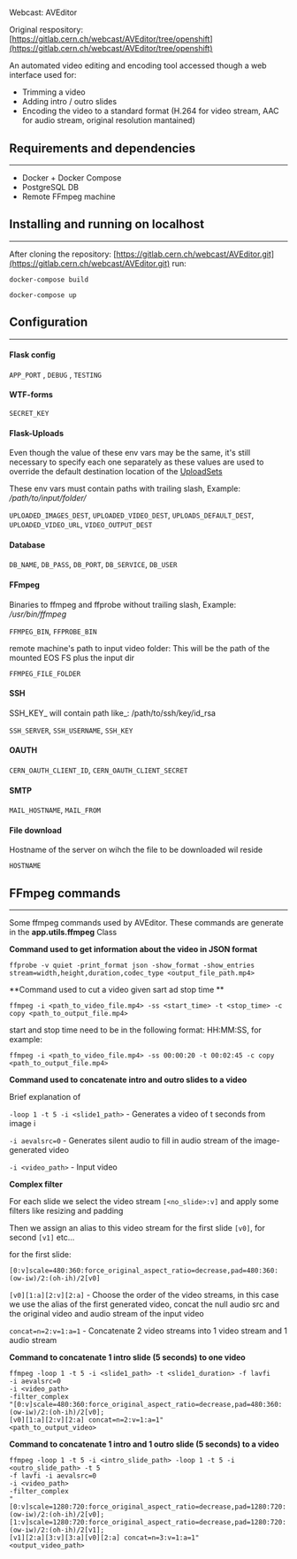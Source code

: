 #
Webcast: AVEditor

Original respository: [https://gitlab.cern.ch/webcast/AVEditor/tree/openshift](https://gitlab.cern.ch/webcast/AVEditor/tree/openshift)

An automated video editing and encoding tool accessed though a web interface used for:

* Trimming a video
* Adding intro / outro slides
* Encoding the video to a standard format \(H.264 for video stream, AAC for audio stream, original resolution mantained\)

## Requirements and dependencies

---

* Docker + Docker Compose
* PostgreSQL DB
* Remote FFmpeg machine

## Installing and running on localhost

---

After cloning the repository: [https://gitlab.cern.ch/webcast/AVEditor.git](https://gitlab.cern.ch/webcast/AVEditor.git) run:

```
docker-compose build
```

```
docker-compose up
```

## Configuration

---

#### Flask config

`APP_PORT` , `DEBUG` , `TESTING`

#### WTF-forms

`SECRET_KEY`

#### Flask-Uploads

Even though the value of these env vars may be the same, it's still necessary to specify each one separately as these values are used to override the default destination location of the [UploadSets](https://pythonhosted.org/Flask-Uploads/)

These env vars must contain paths with trailing slash, Example: _/path/to/input/folder/_

`UPLOADED_IMAGES_DEST`, `UPLOADED_VIDEO_DEST`, `UPLOADS_DEFAULT_DEST`, `UPLOADED_VIDEO_URL`, `VIDEO_OUTPUT_DEST`

#### Database

`DB_NAME`, `DB_PASS`, `DB_PORT`, `DB_SERVICE`, `DB_USER`

#### FFmpeg

Binaries to ffmpeg and ffprobe without trailing slash, Example: _/usr/bin/ffmpeg_

`FFMPEG_BIN`, `FFPROBE_BIN`

remote machine's path to input video folder: This will be the path of the mounted EOS FS plus the input dir

`FFMPEG_FILE_FOLDER`

#### SSH

SSH\_KEY_ will contain path like_: /path/to/ssh/key/id\_rsa

`SSH_SERVER`, `SSH_USERNAME`, `SSH_KEY`

#### OAUTH

`CERN_OAUTH_CLIENT_ID`, `CERN_OAUTH_CLIENT_SECRET`

#### SMTP

`MAIL_HOSTNAME`, `MAIL_FROM`

#### File download

Hostname of the server on wihch the file to be downloaded wil reside

`HOSTNAME`

## FFmpeg commands

---

Some ffmpeg commands used by AVEditor. These commands are generate in the **app.utils.ffmpeg** Class

**Command used to get information about the video in JSON format**

```
ffprobe -v quiet -print_format json -show_format -show_entries stream=width,height,duration,codec_type <output_file_path.mp4>
```

**Command used to cut a video given sart ad stop time **

```
ffmpeg -i <path_to_video_file.mp4> -ss <start_time> -t <stop_time> -c copy <path_to_output_file.mp4>
```

start and stop time need to be in the following format: HH:MM:SS, for example:

```
ffmpeg -i <path_to_video_file.mp4> -ss 00:00:20 -t 00:02:45 -c copy <path_to_output_file.mp4>
```

**Command used to concatenate intro and outro slides to a video**

Brief explanation of

`-loop 1 -t 5 -i <slide1_path>` - Generates a video of t seconds from image i

`-i aevalsrc=0` - Generates silent audio to fill in audio stream of the image-generated video

`-i <video_path>` - Input video

**Complex filter**

For each slide we select the video stream `[<no_slide>:v]` and apply some filters like resizing and padding

Then we assign an alias to this video stream for the first slide `[v0]`, for second `[v1]` etc...

for the first slide:

`[0:v]scale=480:360:force_original_aspect_ratio=decrease,pad=480:360:(ow-iw)/2:(oh-ih)/2[v0]`

`[v0][1:a][2:v][2:a]` - Choose the order of the video streams, in this case we use the alias of the first generated video, concat the null audio src and the original video and audio stream of the input video

`concat=n=2:v=1:a=1` - Concatenate 2 video streams into 1 video stream and 1 audio stream

**Command to concatenate 1 intro slide \(5 seconds\) to one video**

```
ffmpeg -loop 1 -t 5 -i <slide1_path> -t <slide1_duration> -f lavfi
-i aevalsrc=0
-i <video_path>
-filter_complex
"[0:v]scale=480:360:force_original_aspect_ratio=decrease,pad=480:360:(ow-iw)/2:(oh-ih)/2[v0];
[v0][1:a][2:v][2:a] concat=n=2:v=1:a=1"
<path_to_output_video>
```

**Command to concatenate 1 intro and 1 outro slide \(5 seconds\) to a video**

```
ffmpeg -loop 1 -t 5 -i <intro_slide_path> -loop 1 -t 5 -i <outro_slide_path> -t 5
-f lavfi -i aevalsrc=0
-i <video_path>
-filter_complex
"[0:v]scale=1280:720:force_original_aspect_ratio=decrease,pad=1280:720:(ow-iw)/2:(oh-ih)/2[v0];
[1:v]scale=1280:720:force_original_aspect_ratio=decrease,pad=1280:720:(ow-iw)/2:(oh-ih)/2[v1];
[v1][2:a][3:v][3:a][v0][2:a] concat=n=3:v=1:a=1"
<output_video_path>
```


